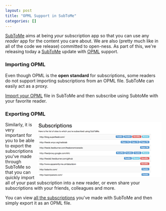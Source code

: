 ```yaml
---
layout: post
title: "OPML Support in SubToMe"
categories: []
---
```


[SubToMe](https://www.subtome.com/#/) aims at being *your* subscription app so that you can use any *reader* app for the content you care about. We are also (pretty much like in all of the code we release) committed to open-ness. As part of this, we're releasing today a [SubToMe](https://www.subtome.com/#/) update with [OPML](https://en.wikipedia.org/wiki/OPML) support.

### Importing OPML

Even though OPML is the **open standard** for subscriptions, some readers do not support importing subscriptions from an OPML file. SubToMe can easily act as a proxy. 

[Import your OPML](https://www.subtome.com/#/import) file in SubToMe and then subscribe using SubtoMe with your favorite reader.

### Exporting OPML

<img style="width:400px; float: right; margin-left:10px" alt="Subscriptions SubToMe" src="/images/subscriptions.png">

Similarly, it is very important for you to be able to export the subscriptions you've made through SubToMe so that you can quickly import all of your past subscription into a new reader, or even share your subscriptions with your friends, colleagues and more. 

You can view [all the subscriptions](https://www.subtome.com/#/subscriptions) you've made with SubToMe and then simply export it as an OPML file.


